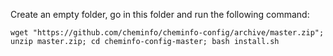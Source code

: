 
Create an empty folder, go in this folder and run the following command:

```
wget "https://github.com/cheminfo/cheminfo-config/archive/master.zip"; unzip master.zip; cd cheminfo-config-master; bash install.sh
```

